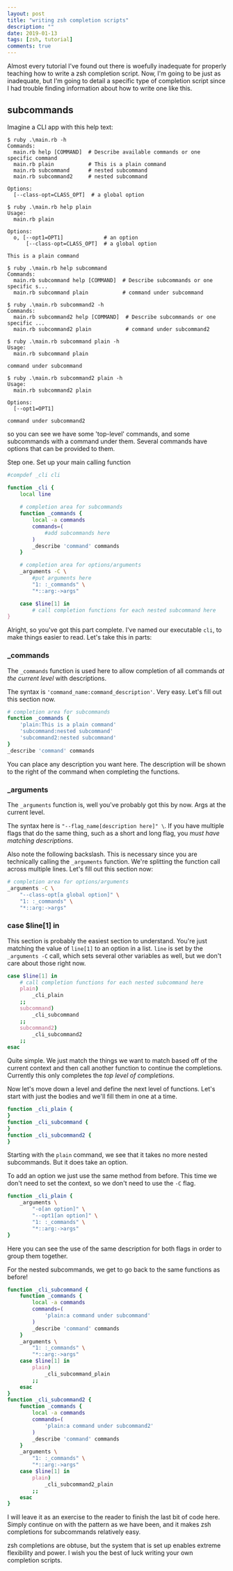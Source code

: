 ```yaml
---
layout: post
title: "writing zsh completion scripts"
description: ""
date: 2019-01-13
tags: [zsh, tutorial]
comments: true
---
```


Almost every tutorial I've found out there is woefully inadequate for
properly teaching how to write a zsh completion script. Now, I'm
going to be just as inadequate, but I'm going to detail a specific
type of completion script since I had trouble finding information
about how to write one like this. 

## subcommands

Imagine a CLI app with this help text:

```
$ ruby .\main.rb -h
Commands:
  main.rb help [COMMAND]  # Describe available commands or one specific command
  main.rb plain           # This is a plain command
  main.rb subcommand      # nested subcommand
  main.rb subcommand2     # nested subcommand

Options:
  [--class-opt=CLASS_OPT]  # a global option

$ ruby .\main.rb help plain
Usage:
  main.rb plain

Options:
  o, [--opt1=OPT1]             # an option
      [--class-opt=CLASS_OPT]  # a global option

This is a plain command

$ ruby .\main.rb help subcommand
Commands:
  main.rb subcommand help [COMMAND]  # Describe subcommands or one specific s...
  main.rb subcommand plain           # command under subcommand

$ ruby .\main.rb subcommand2 -h
Commands:
  main.rb subcommand2 help [COMMAND]  # Describe subcommands or one specific ...
  main.rb subcommand2 plain           # command under subcommand2

$ ruby .\main.rb subcommand plain -h
Usage:
  main.rb subcommand plain

command under subcommand

$ ruby .\main.rb subcommand2 plain -h
Usage:
  main.rb subcommand2 plain

Options:
  [--opt1=OPT1]

command under subcommand2
```

so you can see we have some 'top-level' commands, and some subcommands with a command under them. 
Several commands have options that can be provided to them.  

Step one. Set up your main calling function

```zsh
#compdef _cli cli

function _cli {
    local line
    
    # completion area for subcommands
    function _commands {
        local -a commands
        commands=(
            #add subcommands here
        )
        _describe 'command' commands
    }

    # completion area for options/arguments
    _arguments -C \
        #put arguments here
        "1: :_commands" \
        "*::arg:->args"

    case $line[1] in
        # call completion functions for each nested subcommand here
}
```

Alright, so you've got this part complete. I've named our executable `cli`, to make things easier to read.
Let's take this in parts:

### _commands

The `_commands` function is used here to allow completion of all commands 
_at the current level_ with descriptions.

The syntax is `'command_name:command_description'`. Very easy. Let's fill out this section now.

```zsh
# completion area for subcommands
function _commands {
    'plain:This is a plain command'
    'subcommand:nested subcommand'
    'subcommand2:nested subcommand'
}
_describe 'command' commands
```

You can place any description you want here. The description will be shown to the right of the 
command when completing the functions. 

### _arguments

The `_arguments` function is, well you've probably got this by now. Args at the current level. 

The syntax here is `"--flag_name[description here]" \`. If you have multiple flags that do the same
thing, such as a short and long flag, you _must have matching descriptions_. 

Also note the following backslash. This is necessary since you are technically calling the `_arguments` 
function. We're splitting the function call across multiple lines. Let's fill out this section now:

```zsh
# completion area for options/arguments
_arguments -C \
    "--class-opt[a global option]" \
    "1: :_commands" \
    "*::arg:->args"
```

### case $line[1] in

This section is probably the easiest section to understand. You're just matching the value of `line[1]` 
to an option in a list. `line` is set by the `_arguments -C` call, which sets several other variables
as well, but we don't care about those right now. 

```zsh
case $line[1] in
    # call completion functions for each nested subcommand here
    plain)
        _cli_plain
    ;;
    subcommand)
        _cli_subcommand
    ;;
    subcommand2)
        _cli_subcommand2
    ;;
esac
```

Quite simple. We just match the things we want to match based off of the current context and then call
another function to continue the completions. Currently this only completes the _top level of completions_.

Now let's move down a level and define the next level of functions. Let's start with just the bodies and we'll
fill them in one at a time.


```zsh
function _cli_plain {
}
function _cli_subcommand {
}
function _cli_subcommand2 {
}
```

Starting with the `plain` command, we see that it takes no more nested subcommands. But it does take an option. 

To add an option we just use the same method from before. This time we don't need to set the context, so we 
don't need to use the `-C` flag. 

```zsh
function _cli_plain {
    _arguments \
        "-o[an option]" \
        "--opt1[an option]" \
        "1: :_commands" \
        "*::arg:->args"
}
```

Here you can see the use of the same description for both flags in order to group them together. 

For the nested subcommands, we get to go back to the same functions as before!

```zsh
function _cli_subcommand {
    function _commands {
        local -a commands
        commands=(
            'plain:a command under subcommand'
        )
        _describe 'command' commands
    }
    _arguments \
        "1: :_commands" \
        "*::arg:->args"
    case $line[1] in
        plain)
            _cli_subcommand_plain
        ;;
    esac
}
function _cli_subcommand2 {
    function _commands {
        local -a commands
        commands=(
            'plain:a command under subcommand2'
        )
        _describe 'command' commands
    }
    _arguments \
        "1: :_commands" \
        "*::arg:->args"
    case $line[1] in
        plain)
            _cli_subcommand2_plain
        ;;
    esac
}
```

I will leave it as an exercise to the reader to finish the last bit of code here. Simply continue on with the pattern
as we have been, and it makes zsh completions for subcommands relatively easy. 

zsh completions are obtuse, but the system that is set up enables extreme flexibility and power. I wish you the best
of luck writing your own completion scripts. 


